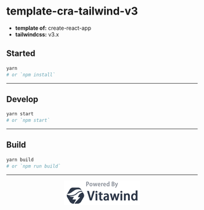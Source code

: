 # template-cra-tailwind-v3

- **template of:** create-react-app
- **tailwindcss:** v3.x

## Started
```bash
yarn
# or `npm install`
```

---
## Develop
```bash
yarn start
# or `npm start`
```

---
## Build
```bash
yarn build
# or `npm run build`
```

---
<p align="center">
<img src="./powered-by-vitawind-bright.png">
</p>